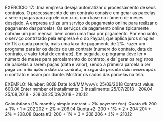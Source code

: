 EXERCÍCIO 17:
Uma empresa deseja automatizar o processamento de seus contratos. O processamento de
um contrato consiste em gerar as parcelas a serem pagas para aquele contrato, com base no
número de meses desejado.
A empresa utiliza um serviço de pagamento online para realizar o pagamento das parcelas.
Os serviços de pagamento online tipicamente cobram um juro mensal, bem como uma taxa
por pagamento. Por enquanto, o serviço contratado pela empresa é o do Paypal, que aplica
juros simples de 1% a cada parcela, mais uma taxa de pagamento de 2%.
Fazer um programa para ler os dados de um contrato (número do contrato, data do contrato,
e valor total do contrato). Em seguida, o programa deve ler o número de meses para
parcelamento do contrato, e daí gerar os registros de parcelas a serem pagas (data e valor),
sendo a primeira parcela a ser paga um mês após a data do contrato, a segunda parcela dois
meses após o contrato e assim por diante. Mostrar os dados das parcelas na tela.

EXEMPLO:
    Number: 8028
    Date (dd/MM/yyyy): 25/06/2018
    Contract value: 600.00
    Enter number of installments: 3
    Installments:
    25/07/2018 - 206.04
    25/08/2018 - 208.08
    25/09/2018 - 210.12

Calculations (1% monthly simple interest + 2% payment fee):
Quota #1:
200 + 1% * 1 = 202
202 + 2% = 206.04
Quota #2:
200 + 1% * 2 = 204
204 + 2% = 208.08
Quota #3:
200 + 1% * 3 = 206
206 + 2% = 210.12